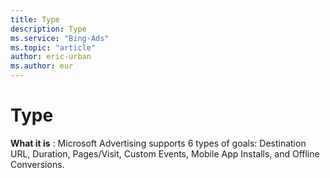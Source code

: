 ```yaml
---
title: Type
description: Type
ms.service: "Bing-Ads"
ms.topic: "article"
author: eric-urban
ms.author: eur
---
```


# Type

**What it is** : Microsoft Advertising supports 6 types of goals: Destination URL, Duration, Pages/Visit, Custom Events, Mobile App Installs, and Offline Conversions.


